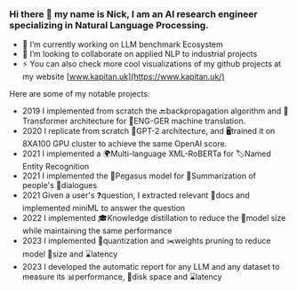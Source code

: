 ### Hi there 👋 my name is Nick, I am an AI research engineer specializing in Natural Language Processing.

- 🔭 I’m currently working on LLM benchmark Ecosystem
- 👯 I’m looking to collaborate on applied NLP to industrial projects
- ⚡ You can also check more cool visualizations  of my github projects at my website [www.kapitan.uk](https://www.kapitan.uk/)

Here are some of my notable projects:
- 2019 I implemented from scratch the 🔙backpropagation algorithm and 🤖Transformer architecture for 🔄ENG-GER machine translation.
- 2020 I replicate from scratch 📐GPT-2 architecture, and 🖥️trained it on 8XA100 GPU cluster to achieve the same OpenAI score.
- 2021 I implemented a 🌍Multi-language XML-RoBERTa for 🏷️Named Entity Recognition
- 2021 I implemented the 🐎Pegasus model for 📝Summarization of people's 💬dialogues
- 2021 Given a user's ❓question, I extracted relevant 📂docs and implemented miniML to answer the question
- 2022 I implemented 🎓Knowledge distillation to reduce the 🍃model size while maintaining the same performance
- 2023 I implemented 🎯quantization and ✂️weights pruning to reduce model 💾size and ⌛latency
- 2023 I developed the automatic report for any LLM and any dataset to measure its 📊performance, 💽disk space and ⌛latency

